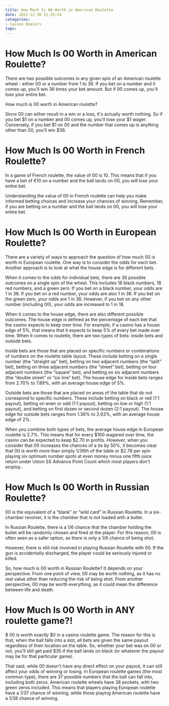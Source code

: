 ```yaml
---
title: How Much Is 00 Worth in American Roulette
date: 2022-12-30 21:35:24
categories:
- Casino Dealers
tags:
---
```



#  How Much Is 00 Worth in American Roulette?

There are two possible outcomes in any given spin of an American roulette wheel - either 00 or a number from 1 to 36. If you bet on a number and it comes up, you'll win 36 times your bet amount. But if 00 comes up, you'll lose your entire bet.

How much is 00 worth in American roulette?

Since 00 can either result in a win or a loss, it's actually worth nothing. So if you bet $1 on a number and 00 comes up, you'll lose your $1 wager. Conversely, if you bet $1 on 00 and the number that comes up is anything other than 00, you'll win $36.

#  How Much Is 00 Worth in French Roulette?

In a game of French roulette, the value of 00 is 10. This means that if you have a bet of €10 on a number and the ball lands on 00, you will lose your entire bet.

Understanding the value of 00 in French roulette can help you make informed betting choices and increase your chances of winning. Remember, if you are betting on a number and the ball lands on 00, you will lose your entire bet.

#  How Much Is 00 Worth in European Roulette?

There are a variety of ways to approach the question of how much 00 is worth in European roulette. One way is to consider the odds for each bet. Another approach is to look at what the house edge is for different bets.

When it comes to the odds for individual bets, there are 36 possible outcomes on a single spin of the wheel. This includes 18 black numbers, 18 red numbers, and a green zero. If you bet on a black number, your odds are 1 in 36. If you bet on a red number, your odds are also 1 in 36. If you bet on the green zero, your odds are 1 in 36. However, if you bet on any other number (including 00), your odds are increased to 1 in 18.

When it comes to the house edge, there are also different possible outcomes. The house edge is defined as the percentage of each bet that the casino expects to keep over time. For example, if a casino has a house edge of 5%, that means that it expects to keep 5% of every bet made over time. When it comes to roulette, there are two types of bets: inside bets and outside bets.

Inside bets are those that are placed on specific numbers or combinations of numbers on the roulette table layout. These include betting on a single number (the “straight up” bet), betting on two adjacent numbers (the “split” bet), betting on three adjacent numbers (the “street” bet), betting on four adjacent numbers (the “square” bet), and betting on six adjacent numbers (the “double street” or “six line” bet). The house edge for inside bets ranges from 2.70% to 7.89%, with an average house edge of 5%.

Outside bets are those that are placed on areas of the table that do not correspond to specific numbers. These include betting on black or red (1:1 payout), betting on even or odd (1:1 payout), betting on low or high (1:1 payout), and betting on first dozen or second dozen (2:1 payout). The house edge for outside bets ranges from 1.36% to 2.63%, with an average house edge of 2%.

When you combine both types of bets, the average house edge in European roulette is 2.7%. This means that for every $100 wagered over time, the casino can be expected to keep $2.70 in profits. However, when you consider that 00 increases the chances of a tie by 50%, it becomes clear that 00 is worth more than simply 1/36th of the table or $2.78 per spin playing six optimum number spots at even money minus one fifth juice return under Uston SS Advance Point Count which most players don't employ..

#  How Much Is 00 Worth in Russian Roulette?

00 is the equivalent of a “blank” or “wild card” in Russian Roulette. In a six-chamber revolver, it is the chamber that is not loaded with a bullet. 

In Russian Roulette, there is a 1/6 chance that the chamber holding the bullet will be randomly chosen and fired at the player. For this reason, 00 is often seen as a safer option, as there is only a 1/6 chance of being shot. 

However, there is still risk involved in playing Russian Roulette with 00. If the gun is accidentally discharged, the player could be seriously injured or killed. 

So, how much is 00 worth in Russian Roulette? It depends on your perspective. From one point of view, 00 may be worth nothing, as it has no real value other than reducing the risk of being shot. From another perspective, 00 may be worth everything, as it could mean the difference between life and death.

#  How Much Is 00 Worth in ANY roulette game?!

$ 00 is worth exactly $0 in a casino roulette game. The reason for this is that, when the ball falls into a slot, all bets are given the same payout regardless of their location on the table. So, whether your bet was on 00 or not, you'll still get paid $35 if the ball lands on black (or whatever the payout may be for that particular game). 

That said, while 00 doesn't have any direct effect on your payout, it can still affect your odds of winning or losing. In European roulette games (the most common type), there are 37 possible numbers that the ball can fall into, including both zeros. American roulette wheels have 38 pockets, with two green zeros included. This means that players playing European roulette have a 1/37 chance of winning, while those playing American roulette have a 1/38 chance of winning.
